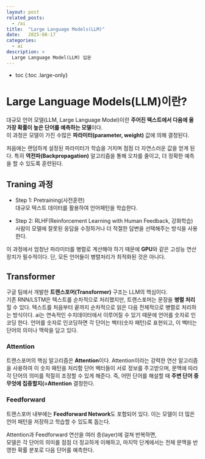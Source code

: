 ```yaml
---
layout: post
related_posts:
  - /ai
title:  "Large Language Models(LLM)"
date:   2025-08-17
categories:
  - ai
description: >
  Large Language Model(LLM) 입문
---
```

* toc
{:toc .large-only}

# Large Language Models(LLM)이란?
대규모 언어 모델(LLM, Large Language Model)이란 **주어진 텍스트에서 다음에 올 가장 확률이 높은 단어를 예측하는 모델**이다.    
이 과정은 모델이 가진 수많은 **파라미터(parameter, weight)** 값에 의해 결정된다.

처음에는 랜덤하게 설정된 파라미터가 학습을 거치며 점점 더 자연스러운 값을 얻게 된다.
특히 **역전파(Backpropagation)** 알고리즘을 통해 오차를 줄이고, 더 정확한 예측을 할 수 있도록 훈련된다.

## Traning 과정
- Step 1: Pretraining(사전훈련)  
대규모 텍스트 데이터를 활용하여 언어패턴을 학습한다.

- Step 2: RLHF(Reinforcement Learning with Human Feedback, 강화학습)    
사람이 모델에 잘못된 응답을 수정하거나 더 적절한 답변을 선택해주는 방식을 사용한다.

이 과정에서 엄청난 파라미터를 병렬로 계산해야 하기 때문에 **GPU**와 같은 고성능 연산 장치가 필수적이다.
단, 모든 언어들이 병렬처리가 최적화된 것은 아니다.


## Transformer
구글 팀에서 개발한 **트랜스포머(Transformer)** 구조는 LLM의 핵심이다.   
기존 RNN/LSTM은 텍스트를 순차적으로 처리했지만, 트랜스포머는 문장을 **병렬 처리**힐 수 있다.
텍스트를 처음부터 끝까지 순차적으로 읽은 다음 전체적으로 병렬로 처리하는 방식이다.
ai는 연속적인 수치데이터에서 이루어질 수 있기 때문에 언어를 숫자로 인코딩 한다.
언어를 숫자로 인코딩하면 각 단어는 벡터(숫자 패턴)로 표현되고, 이 벡터는 단어의 의미나 맥락을 담고 있다.

### Attention
트랜스포머의 핵심 알고리즘은 **Attention**이다.
Attention이라는 강력한 연산 알고리즘을 사용하여 이 숫자 패턴을 처리함
단어 벡터들이 서로 정보를 주고받으며, 문맥에 따라 각 단어의 의미를 적절히 조정할 수 있게 해준다.
즉, 어떤 단어를 해설할 때 **주변 단어 중 무엇에 집중할지(=Attention** 결정한다.

### Feedforward
트랜스포머 내부에는 **Feedforward Network**도 포함되어 있다.
이는 모델이 더 많은 언어 패턴을 저장하고 학습할 수 있도록 돕는다.

Attention과 Feedforward 연산을 여러 층(layer)에 걸쳐 반복하면,    
모델은 각 단어의 의미를 점점 더 정교하게 이해하고, 마지막 단계에서는 전체 문맥을 반영한 확률 분포로 다음 단어를 예측한다.
